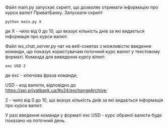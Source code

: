 Файл main.py запускає скрипт, що дозволяє отримати інформацію про курси валют ПриватБанку.
Запускати скрипт
    
    python main.py Х

де Х - чило від 0 до 10, що вказує кількість днів за які видається інформація про курси валют.


Файл ws_chat_server.py чат на веб-сокетах з можливістю введення команди, що показує користувачам поточний курс валют у текстовому форматі.
Команда для виведення курсу вілют:

    exc USD 2

де exc - ключова фраза команди;

USD - код валюти, відповідно до https://api.privatbank.ua/#p24/exchangeArchive;

2 - чило від 0 до 10, що вказує кількість днів за які видається інформація про курси валют.

У разі введення команди у форматі exc USD - курс обраної валюти буде показано на поточний день.